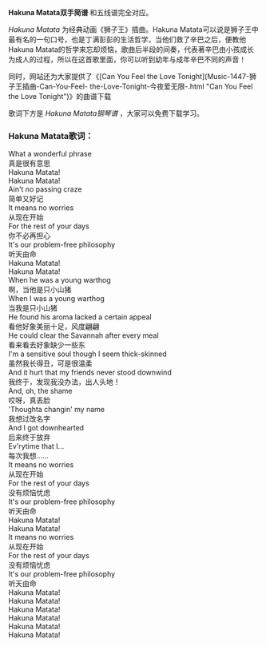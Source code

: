 

**Hakuna Matata双手简谱** 和五线谱完全对应。

_Hakuna Matata_ 为经典动画《狮子王》插曲。Hakuna
Matata可以说是狮子王中最有名的一句口号，也是丁满彭彭的生活哲学，当他们救了辛巴之后，便教他Hakuna
Matata的哲学来忘却烦恼，歌曲后半段的间奏，代表著辛巴由小孩成长为成人的过程，所以在这首歌里面，你可以听到幼年与成年辛巴不同的声音！

同时，网站还为大家提供了《[Can You Feel the Love Tonight](Music-1447-狮子王插曲-Can-You-Feel-
the-Love-Tonight-今夜爱无限-.html "Can You Feel the Love Tonight")》的曲谱下载

歌词下方是 _Hakuna Matata钢琴谱_ ，大家可以免费下载学习。

### Hakuna Matata歌词：

What a wonderful phrase  
真是很有意思  
Hakuna Matata!  
Hakuna Matata!  
Ain't no passing craze  
简单又好记  
It means no worries  
从现在开始  
For the rest of your days  
你不必再担心  
It's our problem-free philosophy  
听天由命  
Hakuna Matata!  
Hakuna Matata!  
When he was a young warthog  
啊，当他是只小山猪  
When I was a young warthog  
当我是只小山猪  
He found his aroma lacked a certain appeal  
看他好象美丽十足，风度翩翩  
He could clear the Savannah after every meal  
看来看去好象缺少一些东  
I'm a sensitive soul though I seem thick-skinned  
虽然我长得丑，可是很温柔  
And it hurt that my friends never stood downwind  
我终于，发现我没办法，出人头地！  
And, oh, the shame  
哎呀，真丢脸  
'Thoughta changin' my name  
我想过改名字  
And I got downhearted  
后来终于放弃  
Ev'rytime that I...  
每次我想……  
It means no worries  
从现在开始  
For the rest of your days  
没有烦恼忧虑  
It's our problem-free philosophy  
听天由命  
Hakuna Matata!  
Hakuna Matata!  
It means no worries  
从现在开始  
For the rest of your days  
没有烦恼忧虑  
It's our problem-free philosophy  
听天由命  
Hakuna Matata!  
Hakuna Matata!  
Hakuna Matata!  
Hakuna Matata!  
Hakuna Matata!  
Hakuna Matata!

